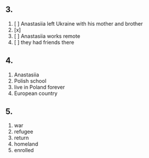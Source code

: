 ## 3.
1. [ ] Anastasiia left Ukraine with his mother and brother
2. [x]
3. [ ] Anastasiia works remote
4. [ ] they had friends there
## 4.
1. Anastasiia
2. Polish school
3. live in Poland forever
4. European country
## 5.
1. war
2. refugee
3. return
4. homeland
5. enrolled